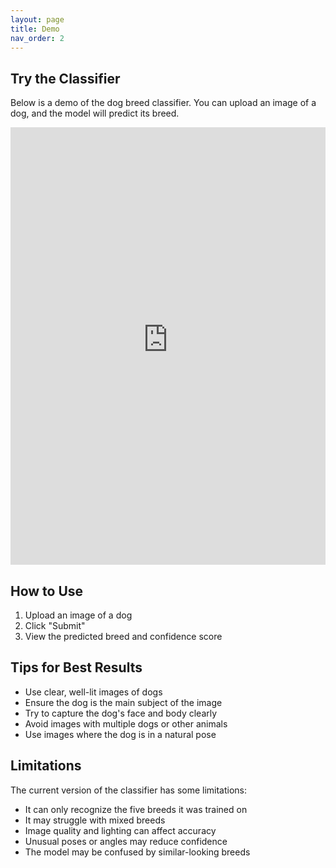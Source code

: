 ```yaml
---
layout: page
title: Demo
nav_order: 2
---
```


## Try the Classifier

Below is a demo of the dog breed classifier. You can upload an image of a dog, and the model will predict its breed.

<div class="demo-container">
  <iframe src="https://nmloury-dog-breed-classifier.hf.space" width="100%" height="700" frameborder="0"></iframe>
</div>

## How to Use

1. Upload an image of a dog
2. Click "Submit"
3. View the predicted breed and confidence score

## Tips for Best Results

- Use clear, well-lit images of dogs
- Ensure the dog is the main subject of the image
- Try to capture the dog's face and body clearly
- Avoid images with multiple dogs or other animals
- Use images where the dog is in a natural pose

## Limitations

The current version of the classifier has some limitations:

- It can only recognize the five breeds it was trained on
- It may struggle with mixed breeds
- Image quality and lighting can affect accuracy
- Unusual poses or angles may reduce confidence
- The model may be confused by similar-looking breeds 
